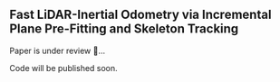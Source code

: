 ## Fast LiDAR-Inertial Odometry via Incremental Plane Pre-Fitting and Skeleton Tracking

Paper is under review 🧐...

Code will be published soon.

